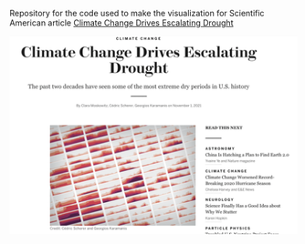 Repository for the code used to make the visualization for Scientific American article [Climate Change Drives Escalating Drought](https://www.scientificamerican.com/article/climate-change-drives-escalating-drought/)

![Screenshot of the article](/readme-img/sciam-screenshot.png)
